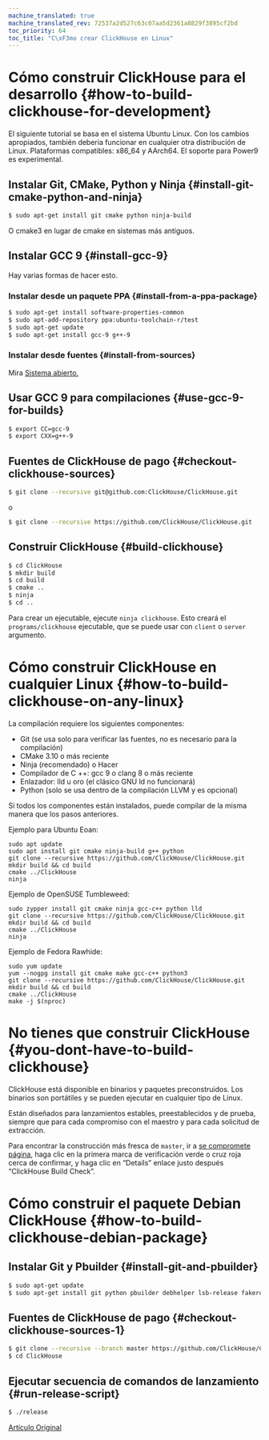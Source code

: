 ```yaml
---
machine_translated: true
machine_translated_rev: 72537a2d527c63c07aa5d2361a8829f3895cf2bd
toc_priority: 64
toc_title: "C\xF3mo crear ClickHouse en Linux"
---
```


# Cómo construir ClickHouse para el desarrollo {#how-to-build-clickhouse-for-development}

El siguiente tutorial se basa en el sistema Ubuntu Linux.
Con los cambios apropiados, también debería funcionar en cualquier otra distribución de Linux.
Plataformas compatibles: x86_64 y AArch64. El soporte para Power9 es experimental.

## Instalar Git, CMake, Python y Ninja {#install-git-cmake-python-and-ninja}

``` bash
$ sudo apt-get install git cmake python ninja-build
```

O cmake3 en lugar de cmake en sistemas más antiguos.

## Instalar GCC 9 {#install-gcc-9}

Hay varias formas de hacer esto.

### Instalar desde un paquete PPA {#install-from-a-ppa-package}

``` bash
$ sudo apt-get install software-properties-common
$ sudo apt-add-repository ppa:ubuntu-toolchain-r/test
$ sudo apt-get update
$ sudo apt-get install gcc-9 g++-9
```

### Instalar desde fuentes {#install-from-sources}

Mira [Sistema abierto.](https://github.com/ClickHouse/ClickHouse/blob/master/utils/ci/build-gcc-from-sources.sh)

## Usar GCC 9 para compilaciones {#use-gcc-9-for-builds}

``` bash
$ export CC=gcc-9
$ export CXX=g++-9
```

## Fuentes de ClickHouse de pago {#checkout-clickhouse-sources}

``` bash
$ git clone --recursive git@github.com:ClickHouse/ClickHouse.git
```

o

``` bash
$ git clone --recursive https://github.com/ClickHouse/ClickHouse.git
```

## Construir ClickHouse {#build-clickhouse}

``` bash
$ cd ClickHouse
$ mkdir build
$ cd build
$ cmake ..
$ ninja
$ cd ..
```

Para crear un ejecutable, ejecute `ninja clickhouse`.
Esto creará el `programs/clickhouse` ejecutable, que se puede usar con `client` o `server` argumento.

# Cómo construir ClickHouse en cualquier Linux {#how-to-build-clickhouse-on-any-linux}

La compilación requiere los siguientes componentes:

-   Git (se usa solo para verificar las fuentes, no es necesario para la compilación)
-   CMake 3.10 o más reciente
-   Ninja (recomendado) o Hacer
-   Compilador de C ++: gcc 9 o clang 8 o más reciente
-   Enlazador: lld u oro (el clásico GNU ld no funcionará)
-   Python (solo se usa dentro de la compilación LLVM y es opcional)

Si todos los componentes están instalados, puede compilar de la misma manera que los pasos anteriores.

Ejemplo para Ubuntu Eoan:

    sudo apt update
    sudo apt install git cmake ninja-build g++ python
    git clone --recursive https://github.com/ClickHouse/ClickHouse.git
    mkdir build && cd build
    cmake ../ClickHouse
    ninja

Ejemplo de OpenSUSE Tumbleweed:

    sudo zypper install git cmake ninja gcc-c++ python lld
    git clone --recursive https://github.com/ClickHouse/ClickHouse.git
    mkdir build && cd build
    cmake ../ClickHouse
    ninja

Ejemplo de Fedora Rawhide:

    sudo yum update
    yum --nogpg install git cmake make gcc-c++ python3
    git clone --recursive https://github.com/ClickHouse/ClickHouse.git
    mkdir build && cd build
    cmake ../ClickHouse
    make -j $(nproc)

# No tienes que construir ClickHouse {#you-dont-have-to-build-clickhouse}

ClickHouse está disponible en binarios y paquetes preconstruidos. Los binarios son portátiles y se pueden ejecutar en cualquier tipo de Linux.

Están diseñados para lanzamientos estables, preestablecidos y de prueba, siempre que para cada compromiso con el maestro y para cada solicitud de extracción.

Para encontrar la construcción más fresca de `master`, ir a [se compromete página](https://github.com/ClickHouse/ClickHouse/commits/master), haga clic en la primera marca de verificación verde o cruz roja cerca de confirmar, y haga clic en “Details” enlace justo después “ClickHouse Build Check”.

# Cómo construir el paquete Debian ClickHouse {#how-to-build-clickhouse-debian-package}

## Instalar Git y Pbuilder {#install-git-and-pbuilder}

``` bash
$ sudo apt-get update
$ sudo apt-get install git python pbuilder debhelper lsb-release fakeroot sudo debian-archive-keyring debian-keyring
```

## Fuentes de ClickHouse de pago {#checkout-clickhouse-sources-1}

``` bash
$ git clone --recursive --branch master https://github.com/ClickHouse/ClickHouse.git
$ cd ClickHouse
```

## Ejecutar secuencia de comandos de lanzamiento {#run-release-script}

``` bash
$ ./release
```

[Artículo Original](https://clickhouse.tech/docs/en/development/build/) <!--hide-->
